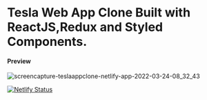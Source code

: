 # Tesla Web App Clone Built with ReactJS,Redux and Styled Components.

#### Preview
![screencapture-teslaappclone-netlify-app-2022-03-24-08_32_43](https://user-images.githubusercontent.com/101936865/159878462-6923af83-03a8-4e64-823c-33125417f5e3.png)




[![Netlify Status](https://api.netlify.com/api/v1/badges/7b448d22-e46b-40ba-bb85-01f4b396d6de/deploy-status)](https://app.netlify.com/sites/teslaappclone/deploys)
